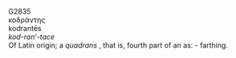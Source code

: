 <body>
  <p>G2835<br>  κοδράντης  <br> kodrantēs  <br><i>kod-ran‘-tace </i><br>Of Latin origin; a <i>quadrans </i>, that is, fourth part of an as: - farthing.<br></p>
 </body>